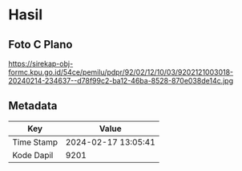 # Hasil

## Foto C Plano

https://sirekap-obj-formc.kpu.go.id/54ce/pemilu/pdpr/92/02/12/10/03/9202121003018-20240214-234637--d78f99c2-ba12-46ba-8528-870e038de14c.jpg


## Metadata

| Key        | Value               |
| ---------- | ------------------- |
| Time Stamp | 2024-02-17 13:05:41 |
| Kode Dapil | 9201                |



